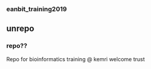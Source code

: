 ### eanbit_training2019
## unrepo
### repo??
Repo for bioinformatics training @ kemri welcome trust
